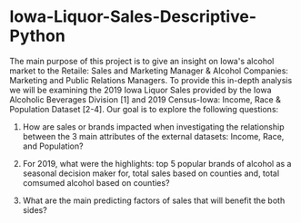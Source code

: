 # Iowa-Liquor-Sales-Descriptive-Python
The main purpose of this project is to give an insight on Iowa's alcohol market to the Retaile: Sales and Marketing Manager &amp; Alcohol Companies: Marketing and Public Relations Managers. To provide this in-depth analysis we will be examining the 2019 Iowa Liquor Sales provided by the Iowa Alcoholic Beverages Division [1] and 2019 Census-Iowa: Income, Race &amp; Population Dataset [2-4]. Our goal is to explore the following questions: 

1. How are sales or brands impacted when investigating the relationship between the 3 main attributes of the external datasets: Income, Race, and Population?  

2. For 2019, what were the highlights: top 5 popular brands of alcohol as a seasonal decision maker for, total sales based on counties and, total comsumed alcohol based on counties?  

3. What are the main predicting factors of sales that will benefit the both sides?
